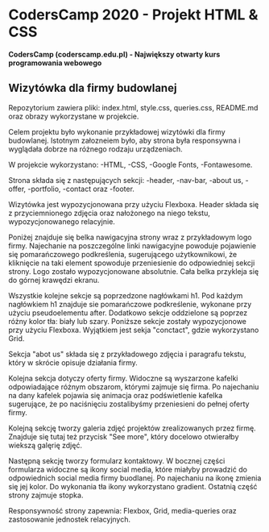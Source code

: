 # CodersCamp 2020 - Projekt HTML & CSS
**CodersCamp (coderscamp.edu.pl) - Największy otwarty kurs programowania webowego** 

## Wizytówka dla firmy budowlanej

Repozytorium zawiera pliki: index.html, style.css, queries.css, README.md oraz obrazy wykorzystane w projekcie. 

Celem projektu było wykonanie przykładowej wizytówki dla firmy budowlanej. Istotnym załozneiem było, aby strona była responsywna i wyglądała dobrze na różnego rodzaju urządzeniach. 

W projekcie wykorzystano:
-HTML,
-CSS,
-Google Fonts,
-Fontawesome. 

Strona składa się z następujących sekcji: 
-header, 
-nav-bar, 
-about us, 
-offer, 
-portfolio, 
-contact oraz 
-footer. 

Wizytówka jest wypozycjonowana przy użyciu Flexboxa. 
Header składa się z przyciemnionego zdjęcia oraz nałożonego na niego tekstu, wypozycjonowanego relacyjnie. 

Poniżej znajduje się belka nawigacyjna strony wraz z przykładowym logo firmy. Najechanie na poszczególne linki nawigacyjne powoduje pojawienie się pomarańczowego podkreślenia, sugerującego użytkownikowi, że kliknięcie na taki element spowoduje przeniesienie do odpowiedniej sekcji strony. Logo zostało wypozycjonowane absolutnie. Cała belka przykleja się do górnej krawędzi ekranu. 

Wszystkie kolejne sekcje są poprzedzone nagłówkami h1. Pod każdym nagłówkiem h1 znajduje sie pomarańczowe podkreślenie, wykonane przy użyciu pseudoelementu after. Dodatkowo sekcje oddzielone są poprzez różny kolor tła: biały lub szary. Poniższe sekcje zostały wypozycjonowe przy użyciu Flexboxa. Wyjątkiem jest sekja "conctact", gdzie wykorzystano Grid. 

Sekcja "abot us" składa się z przykładowego zdjęcia i paragrafu tekstu, który w skrócie opisuje działania firmy. 

Kolejna sekcja dotyczy oferty firmy. Widoczne są wyszarzone kafelki odpowiadające różnym obszarom, którymi zajmuje się firma. Po najechaniu na dany kafelek pojawia się animacja oraz podświetlenie kafelka sugerujące, że po naciśnięciu zostalibyśmy przeniesieni do pełnej oferty firmy. 

Kolejną sekcję tworzy galeria zdjęć projektów zrealizowanych przez firmę. Znajduje się tutaj też przycisk "See more", który docelowo otwierałby wiekszą galęrię zdjęć.  

Następną sekcję tworzy formularz kontaktowy. W bocznej części formularza widoczne są ikony social media, które miałyby prowadzić do odpowiednich social media firmy buodlanej. Po najechaniu na ikonę zmienia się jej kolor. Do wykonania tła ikony wykorzystano gradient. Ostatnią część strony zajmuje stopka. 

Responsywność strony zapewnia: Flexbox, Grid, media-queries oraz zastosowanie jednostek relacyjnych.  


